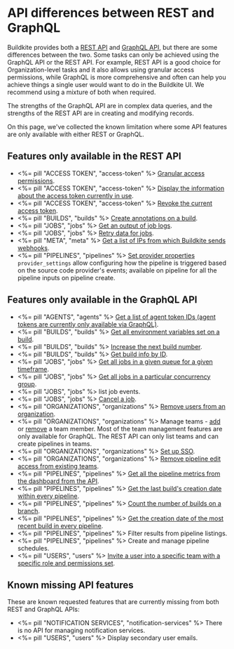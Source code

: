 # API differences between REST and GraphQL

Buildkite provides both a [REST API](/docs/apis/rest-api) and [GraphQL API](/docs/apis/graphql-api), but there are some differences between the two. Some tasks can only be achieved using the GraphQL API or the REST API. For example, REST API is a good choice for Organization-level tasks and it also allows using granular access permissions, while GraphQL is more comprehensive and often can help you achieve things a single user would want to do in the Buildkite UI. We recommend using a mixture of both when required.


The strengths of the GraphQL API are in complex data queries, and the strengths of the REST API are in creating and modifying records.

On this page, we've collected the known limitation where some API features are only available with either REST or GraphQL.

## Features only available in the REST API

* <%= pill "ACCESS TOKEN", "access-token" %> [Granular access permissions](/docs/apis/managing-api-tokens#token-scopes).
* <%= pill "ACCESS TOKEN", "access-token" %> [Display the information about the access token currently in use](/docs/apis/rest-api/access-token#get-the-current-token).
* <%= pill "ACCESS TOKEN", "access-token" %> [Revoke the current access token](/docs/apis/rest-api/access-token#revoke-the-current-token).
* <%= pill "BUILDS", "builds" %> [Create annotations on a build](/docs/apis/rest-api/annotations).
* <%= pill "JOBS", "jobs" %> [Get an output of job logs](/docs/apis/rest-api/jobs#get-a-jobs-log-output).
* <%= pill "JOBS", "jobs" %> [Retry data for jobs](/docs/apis/rest-api/jobs#retry-a-job).
* <%= pill "META", "meta" %> [Get a list of IPs from which Buildkite sends webhooks](/docs/apis/rest-api/meta#get-meta-information).
* <%= pill "PIPELINES", "pipelines" %> [Set provider properties](/docs/apis/rest-api/pipelines#provider-settings-properties) `provider_settings` allow configuring how the pipeline is triggered based on the source code provider's events; available on pipeline for all the pipeline inputs on pipeline create.

## Features only available in the GraphQL API

* <%= pill "AGENTS", "agents" %> [Get a list of agent token IDs (agent tokens are currently only available via GraphQL)](/docs/apis/graphql/cookbooks/agents#get-a-list-of-unclustered-agent-token-ids).
* <%= pill "BUILDS", "builds" %> [Get all environment variables set on a build](/docs/apis/graphql/cookbooks/builds#get-all-environment-variables-set-on-a-build).
* <%= pill "BUILDS", "builds" %> [Increase the next build number](/docs/apis/graphql/cookbooks/builds#increase-the-next-build-number).
* <%= pill "BUILDS", "builds" %> [Get build info by ID](/docs/apis/graphql/cookbooks/builds#get-build-info-by-id).
* <%= pill "JOBS", "jobs" %> [Get all jobs in a given queue for a given timeframe](/docs/apis/graphql/cookbooks/jobs#get-all-jobs-in-a-given-queue-for-a-given-timeframe).
* <%= pill "JOBS", "jobs" %> [Get all jobs in a particular concurrency group](/docs/apis/graphql/cookbooks/jobs#get-all-jobs-in-a-particular-concurrency-group).
* <%= pill "JOBS", "jobs" %> list job events.
* <%= pill "JOBS", "jobs" %> [Cancel a job](/docs/apis/graphql/schemas/mutation/jobtypecommandcancel).
* <%= pill "ORGANIZATIONS", "organizations" %> [Remove users from an organization](/docs/apis/graphql/cookbooks/organizations#delete-an-organization-member).
* <%= pill "ORGANIZATIONS", "organizations" %> Manage teams - [add](/docs/apis/graphql/cookbooks/teams#add-an-existing-organization-user-to-a-team) or [remove](/docs/apis/graphql/cookbooks/teams#remove-a-team-member) a team member. Most of the team management features are only available for GraphQL. The REST API can only list teams and can create pipelines in teams.
* <%= pill "ORGANIZATIONS", "organizations" %> [Set up SSO](/docs/integrations/sso/sso-setup-with-graphql).
* <%= pill "ORGANIZATIONS", "organizations" %> [Remove pipeline edit access from existing teams](/docs/apis/graphql/cookbooks/teams#set-teams-pipeline-edit-access-to-read-only-or-build-and-read).
* <%= pill "PIPELINES", "pipelines" %> [Get all the pipeline metrics from the dashboard from the API](/docs/apis/graphql/cookbooks/pipelines#get-pipeline-metrics).
* <%= pill "PIPELINES", "pipelines" %> [Get the last build's creation date within every pipeline](/docs/apis/graphql/cookbooks/builds#get-the-creation-date-of-the-most-recent-build-in-every-pipeline).
* <%= pill "PIPELINES", "pipelines" %> [Count the number of builds on a branch](/docs/apis/graphql/cookbooks/builds#count-the-number-of-builds-on-a-branch).
* <%= pill "PIPELINES", "pipelines" %> [Get the creation date of the most recent build in every pipeline](/docs/apis/graphql/cookbooks/builds#get-the-creation-date-of-the-most-recent-build-in-every-pipeline).
* <%= pill "PIPELINES", "pipelines" %> Filter results from pipeline listings.
* <%= pill "PIPELINES", "pipelines" %> Create and manage pipeline schedules.
* <%= pill "USERS", "users" %> [Invite a user into a specific team with a specific role and permissions set](/docs/apis/graphql/cookbooks/organizations#create-a-user-add-them-to-a-team-and-set-user-permissions).

## Known missing API features

These are known requested features that are currently missing from both REST and GraphQL APIs:

* <%= pill "NOTIFICATION SERVICES", "notification-services" %> There is no API for managing notification services.
* <%= pill "USERS", "users" %> Display secondary user emails.

